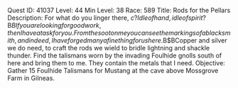 Quest ID: 41037
Level: 44
Min Level: 38
Race: 589
Title: Rods for the Pellars
Description: For what do you linger there, $c? Idle of hand, idle of spirit?$B$BIf you are looking for good work, then I have a task for you. From the soot on me you can see the markings of a blacksmith, and indeed, I have forged many a fine thing for us here.$B$BCopper and silver we do need, to craft the rods we wield to bridle lightning and shackle thunder. Find the talismans worn by the invading Foulhide gnolls south of here and bring them to me. They contain the metals that I need.
Objective: Gather 15 Foulhide Talismans for Mustang at the cave above Mossgrove Farm in Gilneas.
